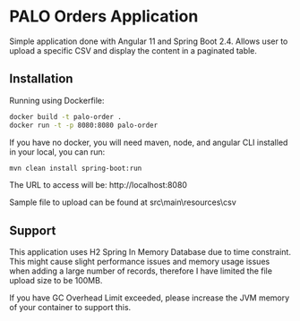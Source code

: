 # PALO Orders Application

Simple application done with Angular 11 and Spring Boot 2.4. Allows user to upload a specific CSV and display the content in a paginated table.

## Installation

Running using Dockerfile: 

```bash
docker build -t palo-order .
docker run -t -p 8080:8080 palo-order
```

If you have no docker, you will need maven, node, and angular CLI installed in your local, you can run:

```bash
mvn clean install spring-boot:run
```

The URL to access will be: http://localhost:8080

Sample file to upload can be found at src\main\resources\csv

## Support

This application uses H2 Spring In Memory Database due to time constraint. This might cause slight performance issues and memory usage issues when adding a large number of records, therefore I have limited the file upload size to be 100MB.

If you have GC Overhead Limit exceeded, please increase the JVM memory of your container to support this.
